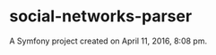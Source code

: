 social-networks-parser
======================

A Symfony project created on April 11, 2016, 8:08 pm.
